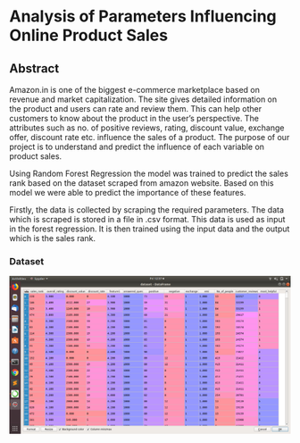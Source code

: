 # Analysis of Parameters Influencing Online Product Sales

<h2>Abstract</h2>

Amazon.in is one of the biggest e-commerce marketplace based on revenue and market capitalization. The site gives detailed information on the product and users can rate and review them. This can help other customers to know about the product in the user’s perspective. The attributes such as no. of positive reviews, rating, discount value, exchange offer, discount rate etc. influence the sales of a product. The purpose of our project is to understand and predict the influence of each variable on product sales. 

Using Random Forest Regression the model was trained to predict the sales rank based on the dataset scraped from amazon website. Based on this model we were able to predict the importance of these features.

Firstly, the data is collected by scraping the required parameters. The data which is scraped is stored in a file in .csv format. This data is used as input in the forest regression. It is then trained using the input data and the output which is the sales rank. 

<h3>Dataset</h3>

<img src="Images/datasetss.png" width="800"/>
